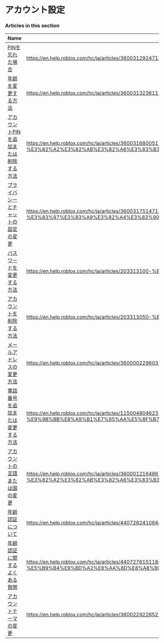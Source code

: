 # アカウント設定  
### Articles in this section
Name|URL
-|-
[PINを忘れた場合](./PINを忘れた場合.html) |https://en.help.roblox.com/hc/ja/articles/360031292471-PIN%E3%82%92%E5%BF%98%E3%82%8C%E3%81%9F%E5%A0%B4%E5%90%88
[年齢を変更する方法](./年齢を変更する方法.html) |https://en.help.roblox.com/hc/ja/articles/360031323611-%E5%B9%B4%E9%BD%A2%E3%82%92%E5%A4%89%E6%9B%B4%E3%81%99%E3%82%8B%E6%96%B9%E6%B3%95
[アカウントPINを追加または削除する方法](./アカウントPINを追加または削除する方法.html) |https://en.help.roblox.com/hc/ja/articles/360031680051-%E3%82%A2%E3%82%AB%E3%82%A6%E3%83%B3%E3%83%88PIN%E3%82%92%E8%BF%BD%E5%8A%A0%E3%81%BE%E3%81%9F%E3%81%AF%E5%89%8A%E9%99%A4%E3%81%99%E3%82%8B%E6%96%B9%E6%B3%95
[プライバシーとチャットの設定の変更](./プライバシーとチャットの設定の変更.html) |https://en.help.roblox.com/hc/ja/articles/360031751471-%E3%83%97%E3%83%A9%E3%82%A4%E3%83%90%E3%82%B7%E3%83%BC%E3%81%A8%E3%83%81%E3%83%A3%E3%83%83%E3%83%88%E3%81%AE%E8%A8%AD%E5%AE%9A%E3%81%AE%E5%A4%89%E6%9B%B4
[パスワードを変更する方法](./パスワードを変更する方法.html) |https://en.help.roblox.com/hc/ja/articles/203313100-%E3%83%91%E3%82%B9%E3%83%AF%E3%83%BC%E3%83%89%E3%82%92%E5%A4%89%E6%9B%B4%E3%81%99%E3%82%8B%E6%96%B9%E6%B3%95
[アカウントを削除する方法](./アカウントを削除する方法.html) |https://en.help.roblox.com/hc/ja/articles/203313050-%E3%82%A2%E3%82%AB%E3%82%A6%E3%83%B3%E3%83%88%E3%82%92%E5%89%8A%E9%99%A4%E3%81%99%E3%82%8B%E6%96%B9%E6%B3%95
[メールアドレスの変更方法](./メールアドレスの変更方法.html) |https://en.help.roblox.com/hc/ja/articles/360000229603-%E3%83%A1%E3%83%BC%E3%83%AB%E3%82%A2%E3%83%89%E3%83%AC%E3%82%B9%E3%81%AE%E5%A4%89%E6%9B%B4%E6%96%B9%E6%B3%95
[電話番号を追加または変更する方法](./電話番号を追加または変更する方法.html) |https://en.help.roblox.com/hc/ja/articles/115004804623-%E9%9B%BB%E8%A9%B1%E7%95%AA%E5%8F%B7%E3%82%92%E8%BF%BD%E5%8A%A0%E3%81%BE%E3%81%9F%E3%81%AF%E5%A4%89%E6%9B%B4%E3%81%99%E3%82%8B%E6%96%B9%E6%B3%95
[アカウントの言語または国の変更](./アカウントの言語または国の変更.html) |https://en.help.roblox.com/hc/ja/articles/360001216486-%E3%82%A2%E3%82%AB%E3%82%A6%E3%83%B3%E3%83%88%E3%81%AE%E8%A8%80%E8%AA%9E%E3%81%BE%E3%81%9F%E3%81%AF%E5%9B%BD%E3%81%AE%E5%A4%89%E6%9B%B4
[年齢認証について](./年齢認証について.html) |https://en.help.roblox.com/hc/ja/articles/4407282410644-%E5%B9%B4%E9%BD%A2%E8%AA%8D%E8%A8%BC%E3%81%AB%E3%81%A4%E3%81%84%E3%81%A6
[年齢認証に関するよくある質問](./年齢認証に関するよくある質問.html) |https://en.help.roblox.com/hc/ja/articles/4407276151188-%E5%B9%B4%E9%BD%A2%E8%AA%8D%E8%A8%BC%E3%81%AB%E9%96%A2%E3%81%99%E3%82%8B%E3%82%88%E3%81%8F%E3%81%82%E3%82%8B%E8%B3%AA%E5%95%8F
[アカウントテーマの変更](./アカウントテーマの変更.html) |https://en.help.roblox.com/hc/ja/articles/360022922852-%E3%82%A2%E3%82%AB%E3%82%A6%E3%83%B3%E3%83%88%E3%83%86%E3%83%BC%E3%83%9E%E3%81%AE%E5%A4%89%E6%9B%B4